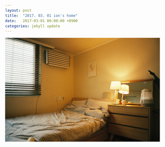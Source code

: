 ```yaml
---
layout: post
title:  "2017. 03. 01 ion's home"
date:   2017-03-01 00:00:00 +0900
categories: jekyll update
---
```

![Alt text](/assets/170301/000023.JPG)